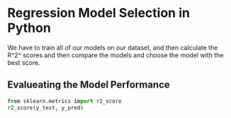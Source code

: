 # Regression Model Selection in Python

We have to train all of our models on our dataset, and then calculate the R^2^ scores and then compare the models and choose the model with the best score.

## Evalueating the Model Performance

```python
from sklearn.metrics import r2_score
r2_score(y_test, y_pred)
```